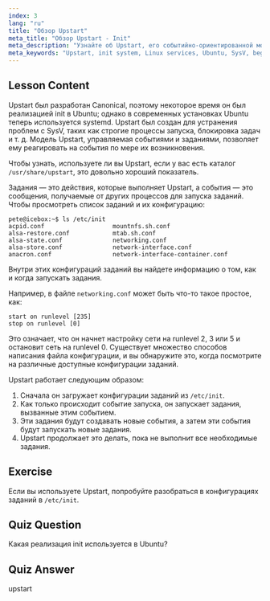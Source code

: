 ```yaml
---
index: 3
lang: "ru"
title: "Обзор Upstart"
meta_title: "Обзор Upstart - Init"
meta_description: "Узнайте об Upstart, его событийно-ориентированной модели и о том, как он управляет службами в Linux. Разберитесь в конфигурациях заданий Upstart и его роли как системы init."
meta_keywords: "Upstart, init system, Linux services, Ubuntu, SysV, beginner tutorial, Linux guide"
---
```


## Lesson Content

Upstart был разработан Canonical, поэтому некоторое время он был реализацией init в Ubuntu; однако в современных установках Ubuntu теперь используется systemd. Upstart был создан для устранения проблем с SysV, таких как строгие процессы запуска, блокировка задач и т. д. Модель Upstart, управляемая событиями и заданиями, позволяет ему реагировать на события по мере их возникновения.

Чтобы узнать, используете ли вы Upstart, если у вас есть каталог `/usr/share/upstart`, это довольно хороший показатель.

Задания — это действия, которые выполняет Upstart, а события — это сообщения, получаемые от других процессов для запуска заданий. Чтобы просмотреть список заданий и их конфигурацию:

```plaintext
pete@icebox:~$ ls /etc/init
acpid.conf                   mountnfs.sh.conf
alsa-restore.conf            mtab.sh.conf
alsa-state.conf              networking.conf
alsa-store.conf              network-interface.conf
anacron.conf                 network-interface-container.conf
```

Внутри этих конфигураций заданий вы найдете информацию о том, как и когда запускать задания.

Например, в файле `networking.conf` может быть что-то такое простое, как:

```plaintext
start on runlevel [235]
stop on runlevel [0]
```

Это означает, что он начнет настройку сети на runlevel 2, 3 или 5 и остановит сеть на runlevel 0. Существует множество способов написания файла конфигурации, и вы обнаружите это, когда посмотрите на различные доступные конфигурации заданий.

Upstart работает следующим образом:

1. Сначала он загружает конфигурации заданий из `/etc/init`.
2. Как только происходит событие запуска, он запускает задания, вызванные этим событием.
3. Эти задания будут создавать новые события, а затем эти события будут запускать новые задания.
4. Upstart продолжает это делать, пока не выполнит все необходимые задания.

## Exercise

Если вы используете Upstart, попробуйте разобраться в конфигурациях заданий в `/etc/init`.

## Quiz Question

Какая реализация init используется в Ubuntu?

## Quiz Answer

upstart

